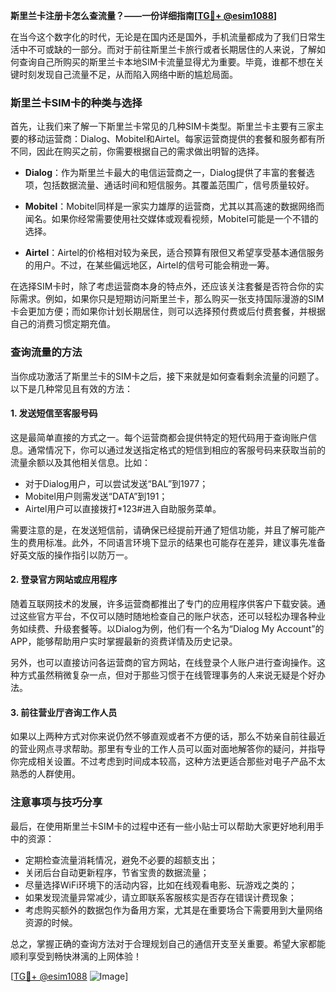 **斯里兰卡注册卡怎么查流量？——一份详细指南[[TG💪+ @esim1088](https://t.me/s/esim1088)]**

在当今这个数字化的时代，无论是在国内还是国外，手机流量都成为了我们日常生活中不可或缺的一部分。而对于前往斯里兰卡旅行或者长期居住的人来说，了解如何查询自己所购买的斯里兰卡本地SIM卡流量显得尤为重要。毕竟，谁都不想在关键时刻发现自己流量不足，从而陷入网络中断的尴尬局面。

### 斯里兰卡SIM卡的种类与选择

首先，让我们来了解一下斯里兰卡常见的几种SIM卡类型。斯里兰卡主要有三家主要的移动运营商：Dialog、Mobitel和Airtel。每家运营商提供的套餐和服务都有所不同，因此在购买之前，你需要根据自己的需求做出明智的选择。

- **Dialog**：作为斯里兰卡最大的电信运营商之一，Dialog提供了丰富的套餐选项，包括数据流量、通话时间和短信服务。其覆盖范围广，信号质量较好。
  
- **Mobitel**：Mobitel同样是一家实力雄厚的运营商，尤其以其高速的数据网络而闻名。如果你经常需要使用社交媒体或观看视频，Mobitel可能是一个不错的选择。
  
- **Airtel**：Airtel的价格相对较为亲民，适合预算有限但又希望享受基本通信服务的用户。不过，在某些偏远地区，Airtel的信号可能会稍逊一筹。

在选择SIM卡时，除了考虑运营商本身的特点外，还应该关注套餐是否符合你的实际需求。例如，如果你只是短期访问斯里兰卡，那么购买一张支持国际漫游的SIM卡会更加方便；而如果你计划长期居住，则可以选择预付费或后付费套餐，并根据自己的消费习惯定期充值。

### 查询流量的方法

当你成功激活了斯里兰卡的SIM卡之后，接下来就是如何查看剩余流量的问题了。以下是几种常见且有效的方法：

#### 1. 发送短信至客服号码
这是最简单直接的方式之一。每个运营商都会提供特定的短代码用于查询账户信息。通常情况下，你可以通过发送指定格式的短信到相应的客服号码来获取当前的流量余额以及其他相关信息。比如：
- 对于Dialog用户，可以尝试发送“BAL”到1977；
- Mobitel用户则需发送“DATA”到191；
- Airtel用户可以直接拨打*123#进入自助服务菜单。

需要注意的是，在发送短信前，请确保已经提前开通了短信功能，并且了解可能产生的费用标准。此外，不同语言环境下显示的结果也可能存在差异，建议事先准备好英文版的操作指引以防万一。

#### 2. 登录官方网站或应用程序
随着互联网技术的发展，许多运营商都推出了专门的应用程序供客户下载安装。通过这些官方平台，不仅可以随时随地检查自己的账户状态，还可以轻松办理各种业务如续费、升级套餐等。以Dialog为例，他们有一个名为“Dialog My Account”的APP，能够帮助用户实时掌握最新的资费详情及历史记录。

另外，也可以直接访问各运营商的官方网站，在线登录个人账户进行查询操作。这种方式虽然稍微复杂一点，但对于那些习惯于在线管理事务的人来说无疑是个好办法。

#### 3. 前往营业厅咨询工作人员
如果以上两种方式对你来说仍然不够直观或者不方便的话，那么不妨亲自前往最近的营业网点寻求帮助。那里有专业的工作人员可以面对面地解答你的疑问，并指导你完成相关设置。不过考虑到时间成本较高，这种方法更适合那些对电子产品不太熟悉的人群使用。

### 注意事项与技巧分享

最后，在使用斯里兰卡SIM卡的过程中还有一些小贴士可以帮助大家更好地利用手中的资源：

- 定期检查流量消耗情况，避免不必要的超额支出；
- 关闭后台自动更新程序，节省宝贵的数据流量；
- 尽量选择WiFi环境下的活动内容，比如在线观看电影、玩游戏之类的；
- 如果发现流量异常减少，请立即联系客服核实是否存在错误计费现象；
- 考虑购买额外的数据包作为备用方案，尤其是在重要场合下需要用到大量网络资源的时候。

总之，掌握正确的查询方法对于合理规划自己的通信开支至关重要。希望大家都能顺利享受到畅快淋漓的上网体验！

[[TG💪+ @esim1088](https://t.me/s/esim1088) ![Image](https://i.postimg.cc/4NQfJmqS/Snipaste-2025-05-13-00-14-12.png)]